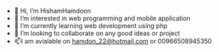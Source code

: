 - 👋 Hi, I’m HishamHamdoon
- 👀 I’m interested in web programming and mobile application
- 🌱 I’m currently learning web development using php
- 💞️ I’m looking to collaborate on any good ideas or project
- 📫I am avialable on hamdon_22@hotmail.com or 00966508945350

<!---
HishamHamdoon/HishamHamdoon is a ✨ special ✨ repository because its `README.md` (this file) appears on your GitHub profile.
You can click the Preview link to take a look at your changes.
--->
